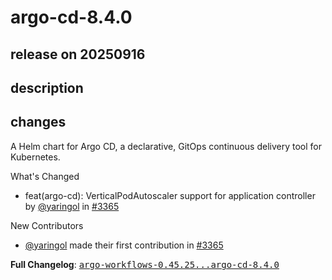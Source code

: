 # argo-cd-8.4.0

## release on 20250916
## description
## changes
A Helm chart for Argo CD, a declarative, GitOps continuous delivery tool for Kubernetes.

What's Changed

* feat(argo-cd): VerticalPodAutoscaler support for application controller by <a class="user-mention notranslate" data-hovercard-type="user" data-hovercard-url="/users/yaringol/hovercard" data-octo-click="hovercard-link-click" data-octo-dimensions="link_type:self" href="https://github.com/yaringol">@yaringol</a> in <a class="issue-link js-issue-link" data-error-text="Failed to load title" data-id="3166131880" data-permission-text="Title is private" data-url="https://github.com/argoproj/argo-helm/issues/3365" data-hovercard-type="pull_request" data-hovercard-url="/argoproj/argo-helm/pull/3365/hovercard" href="https://github.com/argoproj/argo-helm/pull/3365">#3365</a>

New Contributors

* <a class="user-mention notranslate" data-hovercard-type="user" data-hovercard-url="/users/yaringol/hovercard" data-octo-click="hovercard-link-click" data-octo-dimensions="link_type:self" href="https://github.com/yaringol">@yaringol</a> made their first contribution in <a class="issue-link js-issue-link" data-error-text="Failed to load title" data-id="3166131880" data-permission-text="Title is private" data-url="https://github.com/argoproj/argo-helm/issues/3365" data-hovercard-type="pull_request" data-hovercard-url="/argoproj/argo-helm/pull/3365/hovercard" href="https://github.com/argoproj/argo-helm/pull/3365">#3365</a>

<strong>Full Changelog</strong>: <a class="commit-link" href="https://github.com/argoproj/argo-helm/compare/argo-workflows-0.45.25...argo-cd-8.4.0"><tt>argo-workflows-0.45.25...argo-cd-8.4.0</tt></a>

